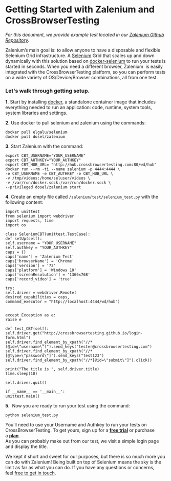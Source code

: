 <h1><strong>Getting Started with Zalenium and CrossBrowserTesting</strong></h1>
<em>For this document, we provide example test located in our <a href="https://github.com/crossbrowsertesting/selenium-zalenium">Zalenium Github Repository</a>.</em>

Zalenium’s main goal is: to allow anyone to have a disposable and flexible Selenium Grid infrastructure. A <a href="http://www.seleniumhq.org/docs/">Selenium</a> Grid that scales up and down dynamically with this solution based on <a href="https://github.com/elgalu/docker-selenium">docker-selenium</a> to run your tests is started in seconds. When you need a different browser, Zalenium  is easily integrated with the CrossBrowserTesting platform, so you can perform tests on a wide variety of OS/Device/Browser combinations, all from one test.
<h3>Let's walk through getting setup.</h3>
<strong>1.</strong> Start by installing <a href="https://docs.docker.com/install/">docker</a>, a standalone container image that includes everything needed to run an application: code, runtime, system tools, system libraries and settings.

<strong>2.</strong> Use docker to pull selenium and zalenium using the commands:
<pre><code>docker pull elgalu/selenium
docker pull dosel/zalenium
</code></pre>
<strong>3.</strong> Start Zalenium with the command:
<pre><code>export CBT_USERNAME="YOUR_USERNAME"
export CBT_AUTHKEY="YOUR_AUTHKEY"
export CBT_HUB_URL= "http://hub.crossbrowsertesting.com:80/wd/hub"
docker run --rm -ti --name zalenium -p 4444:4444 \
-e CBT_USERNAME -e CBT_AUTHKEY -e CBT_HUB_URL \
-v /tmp/videos:/home/seluser/videos \
-v /var/run/docker.sock:/var/run/docker.sock \
--privileged dosel/zalenium start
</code></pre>
<strong>4.</strong> Create an empty file called <code>/zalenium/test/selenium_test.py</code> with the following content:
<pre><code>import unittest
from selenium import webdriver
import requests, time
import os

class SeleniumCBT(unittest.TestCase):
def setUp(self):
self.username = "YOUR_USERNAME"
self.authkey = "YOUR_AUTHKEY"
caps = {}
caps['name'] = 'Zalenium Test'
caps['browserName'] = 'Chrome'
caps['version'] = '72'
caps['platform'] = 'Windows 10'
caps['screenResolution'] = '1366x768'
caps['record_video'] = 'true'

try:
self.driver = webdriver.Remote(
desired_capabilities = caps,
command_executor = "http://localhost:4444/wd/hub")


except Exception as e:
raise e

def test_CBT(self):
self.driver.get("http://crossbrowsertesting.github.io/login-form.html")
self.driver.find_element_by_xpath("//*[@id=\"username\"]").send_keys("tester@crossbrowsertesting.com")
self.driver.find_element_by_xpath("//*[@type=\"password\"]").send_keys("test123")
self.driver.find_element_by_xpath("//*[@id=\"submit\"]").click()

print("The title is ", self.driver.title)
time.sleep(10)

self.driver.quit()

if __name__ == '__main__':
unittest.main()
</code></pre>
<strong>5.</strong>  Now you are ready to run your test using the command:
<pre><code>python selenium_test.py</code></pre>
<div class="blue-alert">You’ll need to use your Username and Authkey to run your tests on CrossBrowserTesting. To get yours, sign up for a <a href="https://crossbrowsertesting.com/freetrial"><b>free trial</b></a> or purchase a <a href="https://crossbrowsertesting.com/pricing"><b>plan</b></a>.</div>
As you can probably make out from our test, we visit a simple login page and display the title.

We kept it short and sweet for our purposes, but there is so much more you can do with Zalenium! Being built on top of Selenium means the sky is the limit as far as what you can do. If you have any questions or concerns, feel <a href="mailto:info@crossbrowsertesting.com">free to get in touch</a>.
